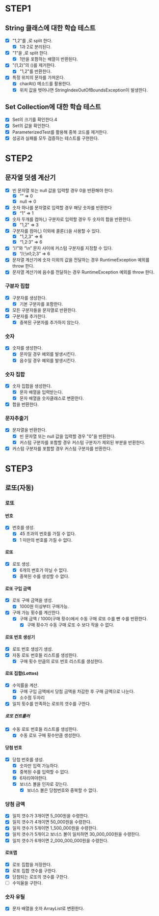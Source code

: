 # STEP1

## String 클래스에 대한 학습 테스트

- [x] "1,2"를 ,로 split 한다.
    - [x] 1과 2로 분리된다.
- [x] "1"을 ,로 split 한다.
    - [x] 1만을 포함하는 배열이 반환된다.
- [x] "(1,2)"의 ()를 제거한다.
    - [x] "1,2"를 반환한다.
- [x] 특정 위치의 문자를 가져온다.
    - [x] charAt() 메소드를 활용한다.
    - [x] 위치 값을 벗어나면 StringIndexOutOfBoundsException이 발생한다.

## Set Collection에 대한 학습 테스트

- [x] Set의 크기를 확인한다.4
- [x] Set의 값을 확인한다.
- [x] ParameterizedTest를 활용해 중복 코드를 제거한다.
- [x] 성공과 실패를 모두 검증하는 테스트를 구현한다.

# STEP2

## 문자열 덧셈 계산기

- [x] 빈 문자열 또는 null 값을 입력할 경우 0을 반환해야 한다.
    - [x] “” => 0
    - [x] null => 0
- [x] 숫자 하나를 문자열로 입력할 경우 해당 숫자를 반환한다
    - [x] “1” => 1
- [x] 숫자 두개를 컴마(,) 구분자로 입력할 경우 두 숫자의 합을 반환한다.
    - [x] "1,2" => 3
- [x] 구분자를 컴마(,) 이외에 콜론(:)을 사용할 수 있다.
    - [x] "1,2,3" => 6
    - [x] “1,2:3” => 6
- [x] “//”와 “\n” 문자 사이에 커스텀 구분자를 지정할 수 있다.
    - [x] “//;\n1;2;3” => 6
- [x] 문자열 계산기에 숫자 이외의 값을 전달하는 경우 RuntimeException 예외를 throw 한다.
- [x] 문자열 계산기에 음수를 전달하는 경우 RuntimeException 예외를 throw 한다.

### 구분자 집합

- [x] 구분자를 생성한다.
    - [x] 기본 구분자를 포함한다.
- [x] 모든 구분자들을 문자열로 반환한다.
- [x] 구분자를 추가한다.
    - [x] 중복된 구분자를 추가하지 않는다.

### 숫자

- [x] 숫자를 생성한다.
    - [x] 문자일 경우 예외를 발생시킨다.
    - [x] 음수일 경우 예외를 발생시킨다.

### 숫자 집합

- [x] 숫자 집합을 생성한다.
    - [x] 문자 배열을 입력받는다.
    - [x] 문자 배열을 숫자클래스로 변환한다.
- [x] 합을 반환한다.

### 문자추출기

- [x] 문자열을 반환한다.
    - [x] 빈 문자열 또는 null 값을 입력할 경우 "0"을 반환한다.
    - [x] 커스텀 구분자를 포함할 경우 커스텀 구분자가 제외된 부분을 반환한다.
- [x] 커스텀 구분자를 포함할 경우 커스텀 구분자를 반환한다.

# STEP3

## 로또(자동)

### 로또

#### 번호

- [x] 번호를 생성.
    - [x] 45 초과의 번호를 가질 수 없다.
    - [x] 1 미만의 번호를 가질 수 없다.

#### 로또

- [x] 로또 생성.
    - [x] 6개의 번호가 아닐 수 없다.
    - [x] 중복된 수를 생성할 수 없다.

#### 로또 구입 금액

- [x] 로또 구매 금액을 생성.
    - [x] 1000원 이상부터 구매가능.
- [x] 구매 가능 횟수를 계산한다.
    - [x] 구매 금액 / 1000(구매 횟수)에서 수동 구매 로또 수를 뺸 수를 반환한다.
        - [x] 구매 횟수가 수동 구매 로또 수 보다 작을 수 없다.

#### 로또 번호 생성기

- [x] 로또 번호 생성기 생성.
- [x] 자동 로또 번호들 리스트를 생성한다.
    - [x] 구매 횟수 만큼의 로또 번호 리스트를 생성한다.

#### 로또 집합(Lottos)

- [x] 수익률을 계산.
    - [x] 구매 구입 금액에서 당첨 금액을 차감한 후 구매 금액으로 나눈다.
    - [x] 소수점 두자리
- [x] 일치 횟수를 만족하는 로또의 갯수를 구한다.

##### 로또 컨트롤러

- [x] 수동 로또 번호들 리스트를 생성한다.
    - [x] 수동 로또 구매 횟수만큼 생성한다.

#### 당첨 번호

- [x] 당첨 번호를 생성.
    - [x] 숫자만 입력 가능하다.
    - [x] 중복된 수를 입력할 수 없다.
    - [x] 6자리여야한다.
    - [x] 보너스 볼을 인자로 갖는다.
        - [x] 보너스 볼은 당첨번호와 중복할 수 없다.

### 당첨 금액

- [x] 일치 갯수가 3개이면 5_000원을 수령한다.
- [x] 일치 갯수가 4개이면 50_000원을 수령한다.
- [x] 일치 갯수가 5개이면 1_500_000원을 수령한다.
- [x] 일치 갯수가 5개이고 보너스 볼이 일치하면 30_000_000원을 수령한다.
- [x] 일치 갯수가 6개이면 2_000_000_000원을 수령한다.

#### 로또맵

- [x] 로또 집합을 저장한다.
- [x] 로또 집합 갯수를 구한다.
- [x] 당첨되는 로또의 갯수를 구한다.
- [ ] 수익율을 구한다.

### 숫자 유틸

- [x] 문자 배열을 숫자 ArrayList로 변환한다.
